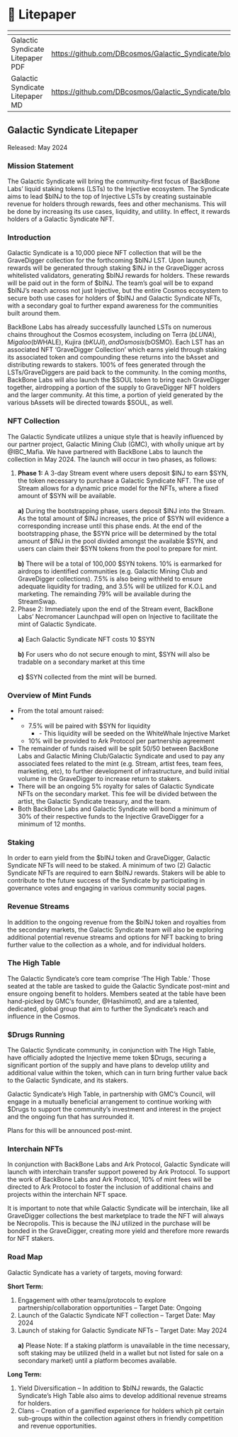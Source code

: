 # 📃 Litepaper

<table data-card-size="large" data-view="cards"><thead><tr><th></th><th data-hidden data-card-target data-type="content-ref"></th><th data-hidden data-card-cover data-type="files"></th></tr></thead><tbody><tr><td>Galactic Syndicate Litepaper PDF</td><td><a href="https://github.com/DBcosmos/Galactic_Syndicate/blob/main/Litepapers/Galactic%20Syndicate%20Litepaper.pdf">https://github.com/DBcosmos/Galactic_Syndicate/blob/main/Litepapers/Galactic%20Syndicate%20Litepaper.pdf</a></td><td><a href="../.gitbook/assets/image.png">image.png</a></td></tr><tr><td>Galactic Syndicate Litepaper MD</td><td><a href="https://github.com/DBcosmos/Galactic_Syndicate/blob/main/Litepapers/Galactic%20Syndicate%20Litepaper.md">https://github.com/DBcosmos/Galactic_Syndicate/blob/main/Litepapers/Galactic%20Syndicate%20Litepaper.md</a></td><td><a href="../.gitbook/assets/image (1).png">image (1).png</a></td></tr></tbody></table>

## Galactic Syndicate Litepaper

Released: May 2024

&#x20;

### Mission Statement

The Galactic Syndicate will bring the community-first focus of BackBone Labs’ liquid staking tokens (LSTs) to the Injective ecosystem. The Syndicate aims to lead $bINJ to the top of Injective LSTs by creating sustainable revenue for holders through rewards, fees and other mechanisms. This will be done by increasing its use cases, liquidity, and utility. In effect, it rewards holders of a Galactic Syndicate NFT.

### Introduction

Galactic Syndicate is a 10,000 piece NFT collection that will be the GraveDigger collection for the forthcoming $bINJ LST.  Upon launch, rewards will be generated through staking $INJ in the GraveDigger across whitelisted validators, generating $bINJ rewards for holders. These rewards will be paid out in the form of $bINJ. The team’s goal will be to expand $bINJ’s reach across not just Injective, but the entire Cosmos ecosystem to secure both use cases for holders of $bINJ and Galactic Syndicate NFTs, with a secondary goal to further expand awareness for the communities built around them.

BackBone Labs has already successfully launched LSTs on numerous chains throughout the Cosmos ecosystem, including on Terra ($bLUNA), Migaloo ($bWHALE), Kujira ($bKUJI), and Osmosis ($bOSMO). Each LST has an associated NFT ‘GraveDigger Collection’ which earns yield through staking its associated token and compounding these returns into the bAsset and distributing rewards to stakers. 100% of fees generated through the LSTs/GraveDiggers are paid back to the community. In the coming months, BackBone Labs will also launch the $SOUL token to bring each GraveDigger together, airdropping a portion of the supply to GraveDigger NFT holders and the larger community. At this time, a portion of yield generated by the various bAssets will be directed towards $SOUL, as well.

### NFT Collection

The Galactic Syndicate utilizes a unique style that is heavily influenced by our partner project, Galactic Mining Club (GMC), with wholly unique art by @IBC\_Mafia. We have partnered with BackBone Labs to launch the collection in May 2024. The launch will occur in two phases, as follows:

1. **Phase 1:** A 3-day Stream event where users deposit $INJ to earn $SYN, the token necessary to purchase a Galactic Syndicate NFT. The use of Stream allows for a dynamic price model for the NFTs, where a fixed amount of $SYN will be available. \
   \
   **a)** During the bootstrapping phase, users deposit $INJ into the Stream. As the total amount of $INJ increases, the price of $SYN will evidence a corresponding increase until this phase ends.  At the end of the bootstrapping phase, the $SYN price will be determined by the total amount of $INJ in the pool divided amongst the available $SYN, and users can claim their $SYN tokens from the pool to prepare for mint.\
   \
   **b)** There will be a total of 100,000 $SYN tokens. 10% is earmarked for airdrops to identified communities (e.g. Galactic Mining Club and GraveDigger collections). 7.5% is also being withheld to ensure adequate liquidity for trading, and 3.5% will be utilized for K.O.L and marketing. The remainding 79% will be available during the StreamSwap.
2. Phase 2: Immediately upon the end of the Stream event, BackBone Labs’ Necromancer Launchpad will open on Injective to facilitate the mint of Galactic Syndicate.\
   \
   **a)** Each Galactic Syndicate NFT costs 10 $SYN\
   \
   **b)** For users who do not secure enough to mint, $SYN will also be tradable on a secondary market at this time\
   \
   **c)** $SYN collected from the mint will be burned.

&#x20;    &#x20;

### Overview of Mint Funds

* From the total amount raised:
*
  * 7.5% will be paired with $SYN for liquidity
    * \- This liquidity will be seeded on the WhiteWhale Injective Market
  * 10% will be provided to Ark Protocol per partnership agreement
* The remainder of funds raised will be split 50/50 between BackBone Labs and Galactic Mining Club/Galactic Syndicate and used to pay any associated fees related to the mint (e.g. Stream, artist fees, team fees, marketing, etc), to further development of infrastructure, and build initial volume in the GraveDigger to increase return to stakers.
* There will be an ongoing 5% royalty for sales of Galactic Syndicate NFTs on the secondary market. This fee will be divided between the artist, the Galactic Syndicate treasury, and the team.
* Both BackBone Labs and Galactic Syndicate will bond a minimum of 30% of their respective funds to the Injective GraveDigger for a minimum of 12 months.

### Staking

In order to earn yield from the $bINJ token and GraveDigger, Galactic Syndicate NFTs will need to be staked. A minimum of two (2) Galactic Syndicate NFTs are required to earn $bINJ rewards. Stakers will be able to contribute to the future success of the Syndicate by participating in governance votes and engaging in various community social pages.

### Revenue Streams

In addition to the ongoing revenue from the $bINJ token and royalties from the secondary markets, the Galactic Syndicate team will also be exploring additional potential revenue streams and options for NFT backing to bring further value to the collection as a whole, and for individual holders.

### The High Table

The Galactic Syndicate’s core team comprise ‘The High Table.’ Those seated at the table are tasked to guide the Galactic Syndicate post-mint and ensure ongoing benefit to holders. Members seated at the table have been hand-picked by GMC’s founder, @Hashiimot0, and are a talented, dedicated, global group that aim to further the Syndicate’s reach and influence in the Cosmos.

### $Drugs Running

The Galactic Syndicate community, in conjunction with The High Table, have officially adopted the Injective meme token $Drugs, securing a significant portion of the supply and have plans to develop utility and additional value within the token, which can in turn bring further value back to the Galactic Syndicate, and its stakers.&#x20;

Galactic Syndicate’s High Table, in partnership with GMC’s Council, will engage in a mutually beneficial arrangement to continue working with $Drugs to support the community’s investment and interest in the project and the ongoing fun that has surrounded it.

Plans for this will be announced post-mint.

### Interchain NFTs

In conjunction with BackBone Labs and Ark Protocol, Galactic Syndicate will launch with interchain transfer support powered by Ark Protocol. To support the work of BackBone Labs and Ark Protocol, 10% of mint fees will be directed to Ark Protocol to foster the inclusion of additional chains and projects within the interchain NFT space.

It is important to note that while Galactic Syndicate will be interchain, like all GraveDigger collections the best marketplace to trade the NFT will always be Necropolis. This is because the INJ utilized in the purchase will be bonded in the GraveDigger, creating more yield and therefore more rewards for NFT stakers.&#x20;

### Road Map

Galactic Syndicate has a variety of targets, moving forward:&#x20;

**Short Term:**

1. Engagement with other teams/protocols to explore partnership/collaboration opportunities – Target Date: Ongoing
2. Launch of the Galactic Syndicate NFT collection – Target Date: May 2024
3. Launch of staking for Galactic Syndicate NFTs – Target Date: May 2024\
   \
   **a)** Please Note: If a staking platform is unavailable in the time necessary, soft staking may be utilized (held in a wallet but not listed for sale on a secondary market) until a platform becomes available.

**Long Term:**

1. Yield Diversification – In addition to $bINJ rewards, the Galactic Syndicate’s High Table also aims to develop additional revenue streams for holders.
2. Clans – Creation of a gamified experience for holders which pit certain sub-groups within the collection against others in friendly competition and revenue opportunities.&#x20;
